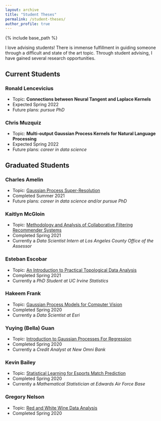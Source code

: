 ```yaml
---
layout: archive
title: "Student Theses"
permalink: /student-theses/
author_profile: true
---
```


{% include base_path %}

I love advising students!  There is immense fulfillment in guiding someone through a difficult and state of the art topic.  Through student advising, I have gained several research opportunities.

## Current Students

### Ronald Lencevicius

* Topic: **Connections between Neural Tangent and Laplace Kernels**
* Expected Spring 2022
* Future plans: *pursue PhD*

### Chris Muzquiz

* Topic: **Multi-output Gaussian Process Kernels for Natural Language Processing**
* Expected Spring 2022
* Future plans: *career in data science*

## Graduated Students

### Charles Amelin

* Topic: [Gaussian Process Super-Resolution](https://scholarworks.calstate.edu/downloads/vh53x1825)
* Completed Summer 2021
* Future plans: *career in data science and/or pursue PhD*

### Kaitlyn McGloin

* Topic: [Methodology and Analysis of Collaborative Filtering Recommender Systems](https://scholarworks.calstate.edu/concern/theses/37720j60b)
* Completed Spring 2021
* Currently a *Data Scientist Intern at Los Angeles County Office of the Assessor*

### Esteban Escobar

* Topic: [An Introduction to Practical Topological Data Analysis](https://scholarworks.calstate.edu/downloads/td96k8043)
* Completed Spring 2021
* Currently a *PhD Student at UC Irvine Statistics*

### Hakeem Frank

* Topic: [Gaussian Process Models for Computer Vision](https://scholarworks.calstate.edu/downloads/jm214v353?locale=en)
* Completed Spring 2020
* Currently a *Data Scientist at Esri*

### Yuying (Bella) Guan

* Topic: [Introduction to Gaussian Processes For Regression](https://scholarworks.calstate.edu/downloads/pn89d861h?locale=en)
* Completed Spring 2020
* Currently a *Credit Analyst at New Omni Bank*

### Kevin Bailey

* Topic: [Statistical Learning for Esports Match Prediction](https://scholarworks.calstate.edu/downloads/kw52jb221?locale=en)
* Completed Spring 2020
* Currently a *Mathematical Statistician at Edwards Air Force Base*

### Gregory Nelson

* Topic: [Red and White Wine Data Analysis](https://scholarworks.calstate.edu/downloads/mg74qp13p)
* Completed Spring 2020
